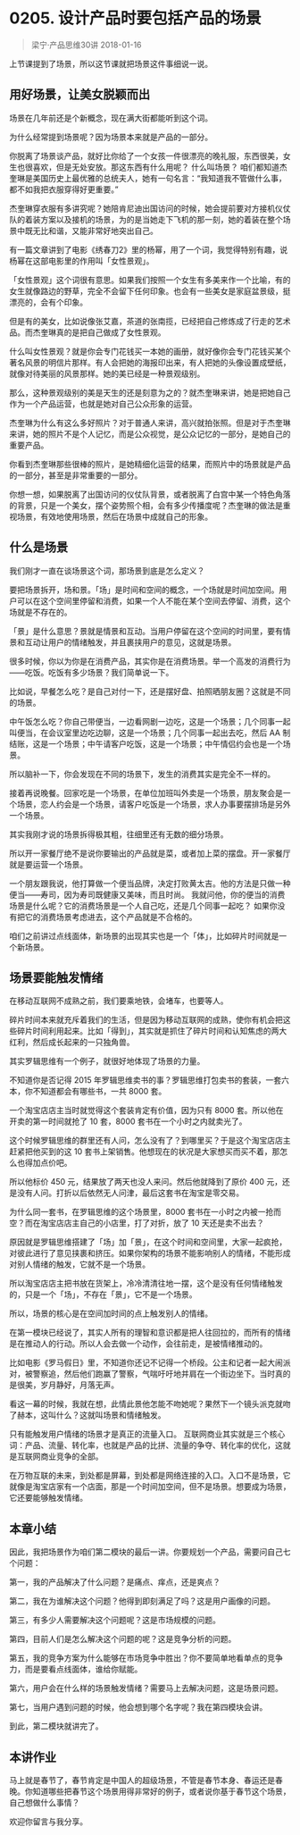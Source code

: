 # 0205. 设计产品时要包括产品的场景
> 梁宁·产品思维30讲
2018-01-16

上节课提到了场景，所以这节课就把场景这件事细说一说。

## 用好场景，让美女脱颖而出
场景在几年前还是个新概念，现在满大街都能听到这个词。

为什么经常提到场景呢？因为场景本来就是产品的一部分。

你脱离了场景谈产品，就好比你给了一个女孩一件很漂亮的晚礼服，东西很美，女生也很喜欢，但是无处安放。那这东西有什么用呢？
什么叫场景？ 咱们都知道杰奎琳是美国历史上最优雅的总统夫人，她有一句名言：“我知道我不管做什么事，都不如我把衣服穿得好更重要。”

杰奎琳穿衣服有多讲究呢？她陪肯尼迪出国访问的时候，她会提前要对方接机仪仗队的着装方案以及接机的场景，为的是当她走下飞机的那一刻，她的着装在整个场景中既无比和谐，又能非常好地突出自己。

有一篇文章讲到了电影《绣春刀2》里的杨幂，用了一个词，我觉得特别有趣，说杨幂在这部电影里的作用叫「女性景观」。

「女性景观」这个词很有意思。如果我们按照一个女生有多美来作一个比喻，有的女生就像路边的野草，完全不会留下任何印象。也会有一些美女是家庭盆景级，挺漂亮的，会有个印象。

但是有的美女，比如说像张艾嘉，茶道的张南揽，已经把自己修炼成了行走的艺术品。而杰奎琳真的是把自己做成了女性景观。

什么叫女性景观？就是你会专门花钱买一本她的画册，就好像你会专门花钱买某个著名风景的明信片那样。有人会把她的海报印出来，有人把她的头像设置成壁纸，就像对待美丽的风景那样。她的美已经是一种景观级别。

那么，这种景观级别的美是天生的还是刻意为之的？就杰奎琳来讲，她是把她自己作为一个产品运营，也就是她对自己公众形象的运营。

杰奎琳为什么有这么多好照片？对于普通人来讲，高兴就拍张照。但是对于杰奎琳来讲，她的照片不是个人记忆，而是公众视觉，是公众记忆的一部分，是她自己的重要产品。

你看到杰奎琳那些很棒的照片，是她精细化运营的结果，而照片中的场景就是产品的一部分，甚至是非常重要的一部分。

你想一想，如果脱离了出国访问的仪仗队背景，或者脱离了白宫中某一个特色角落的背景，只是一个美女，摆个姿势照个相，会有多少传播度呢？杰奎琳的做法是重视场景，有效地使用场景，然后在场景中成就自己的形象。

## 什么是场景
我们刚才一直在谈场景这个词，那场景到底是怎么定义？

要把场景拆开，场和景。「场」是时间和空间的概念，一个场就是时间加空间。用户可以在这个空间里停留和消费，如果一个人不能在某个空间去停留、消费，这个场就是不存在的。

「景」是什么意思？景就是情景和互动。当用户停留在这个空间的时间里，要有情景和互动让用户的情绪触发，并且裹挟用户的意见，这就是场景。

很多时候，你以为你是在消费产品，其实你是在消费场景。举一个高发的消费行为——吃饭。吃饭有多少场景？我们简单说一下。

比如说，早餐怎么吃？是自己对付一下，还是摆好盘、拍照晒朋友圈？这就是不同的场景。

中午饭怎么吃？你自己带便当，一边看网剧一边吃，这是一个场景；几个同事一起叫便当，在会议室里边吃边聊，这是一个场景；几个同事一起出去吃，然后 AA 制结账，这是一个场景；中午请客户吃饭，这是一个场景；中午情侣约会也是一个场景。

所以脑补一下，你会发现在不同的场景下，发生的消费其实是完全不一样的。

接着再说晚餐。回家吃是一个场景，在单位加班叫外卖是一个场景，朋友聚会是一个场景，恋人约会是一个场景，请客户吃饭是一个场景，求人办事要摆排场是另外一个场景。

其实我刚才说的场景拆得极其粗，往细里还有无数的细分场景。

所以开一家餐厅绝不是说你要输出的产品就是菜，或者加上菜的摆盘。开一家餐厅就是要运营一个场景。

一个朋友跟我说，他打算做一个便当品牌，决定打败黄太吉。他的方法是只做一种便当——寿司，因为寿司既健康又美味，而且时尚。
我就问他，你的便当的消费场景是什么呢？它的消费场景是一个人自己吃，还是几个同事一起吃？ 如果你没有把它的消费场景考虑进去，这个产品就是不合格的。

咱们之前讲过点线面体，新场景的出现其实也是一个「体」，比如碎片时间就是一个新场景。

## 场景要能触发情绪
在移动互联网不成熟之前，我们要乘地铁，会堵车，也要等人。

碎片时间本来就充斥着我们的生活，但是因为移动互联网的成熟，使你有机会把这些碎片时间利用起来。比如「得到」，其实就是抓住了碎片时间和认知焦虑的两大红利，然后成长起来的一只独角兽。

其实罗辑思维有一个例子，就很好地体现了场景的力量。

不知道你是否记得 2015 年罗辑思维卖书的事？罗辑思维打包卖书的套装，一套六本，你不知道都会有哪些书，一共 8000 套。

一个淘宝店店主当时就觉得这个套装肯定有价值，因为只有 8000 套。所以他在开卖的第一时间就抢了 10 套，8000 套书在一个小时之内就卖光了。

这个时候罗辑思维的群里还有人问，怎么没有了？到哪里买？于是这个淘宝店店主赶紧把他买到的这 10 套书上架销售。他想现在的状况是大家想买而买不着，那怎么也得加点价吧。

所以他标价 450 元，结果放了两天也没人来问。然后他就降到了原价 400 元，还是没有人问。打折以后依然无人问津，最后这套书在淘宝是零交易。

为什么同一套书，在罗辑思维的这个场景里，8000 套书在一小时之内被一抢而空？而在淘宝店店主自己的小店里，打了对折，放了 10 天还是卖不出去？

原因就是罗辑思维搭建了「场」加「景」，在这个时间和空间里，大家一起疯抢，对彼此进行了意见挟裹和挤压。如果你架构的场景不能影响别人的情绪，不能形成对别人情绪的触发，它就不是一个场景。

所以淘宝店店主把书放在货架上，冷冷清清往地一摆，这个是没有任何情绪触发的，只是一个「场」，不存在「景」，它不是一个场景。

所以，场景的核心是在空间加时间的点上触发别人的情绪。

在第一模块已经说了，其实人所有的理智和意识都是把人往回拉的，而所有的情绪是在推动人的行动。所以人会去做一个动作，会往前走，是被情绪推动的。

比如电影《罗马假日》里，不知道你还记不记得一个桥段。公主和记者一起大闹派对，被警察追，然后他们跑赢了警察，气喘吁吁地并肩在一个街边坐下。当时真的是很美，岁月静好，月落无声。

看这一幕的时候，我就在想，此情此景他怎能不吻她呢？果然下一个镜头派克就吻了赫本，这叫什么？这就叫场景和情绪触发。

只有能触发用户情绪的场景才是真正的流量入口。 互联网商业其实就是三个核心词：产品、流量、转化率，也就是产品的比拼、流量的争夺、转化率的优化，这就是互联网商业竞争的全部。

在万物互联的未来，到处都是屏幕，到处都是网络连接的入口。入口不是场景，它就像是淘宝店家有一个店面，那是一个时间加空间，但不是场景。想要成为场景，它还要能够触发情绪。

## 本章小结
因此，我把场景作为咱们第二模块的最后一讲。你要规划一个产品，需要问自己七个问题：

第一，我的产品解决了什么问题？是痛点、痒点，还是爽点？

第二，我在为谁解决这个问题？他得到即刻满足了吗？这是用户画像的问题。

第三，有多少人需要解决这个问题呢？这是市场规模的问题。

第四，目前人们是怎么解决这个问题的呢？这是竞争分析的问题。

第五，我的竞争方案为什么能够在市场竞争中胜出？你不要简单地看单点的竞争力，而是要看点线面体，谁给你赋能。

第六，用户会在什么样的场景触发情绪？需要马上去解决问题，这是场景问题。

第七，当用户遇到问题的时候，他会想到哪个名字呢？我在第四模块会讲。

到此，第二模块就讲完了。

## 本讲作业
马上就是春节了，春节肯定是中国人的超级场景，不管是春节本身、春运还是春晚。你知道哪些把春节这个场景用得非常好的例子，或者说你基于春节这个场景，自己想做什么事情？

欢迎你留言与我分享。



